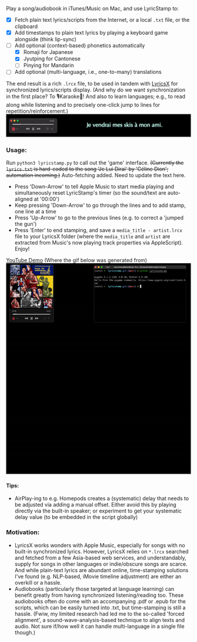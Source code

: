 Play a song/audiobook in iTunes/Music on Mac, and use LyricStamp to: 
- [x] Fetch plain text lyrics/scripts from the Internet, or a local `.txt` file, or the clipboard
- [x] Add timestamps to plain text lyrics by playing a keyboard game alongside (think lip-sync)
- [ ] Add optional (context-based) phonetics automatically
  - [x] Romaji for Japanese
  - [x] Jyutping for Cantonese
  - [ ] Pinying for Mandarin
- [ ] Add optional (multi-language, i.e., one-to-many) translations

The end result is a rich `.lrcx` file, to be used in tandem with [LyricsX](https://github.com/ddddxxx/LyricsX) for synchronized lyrics/scripts display. (And why do we want synchronization in the first place? To 🎙️Karaoke🥳! And also to learn languages; e.g., to read along while listening and to precisely one-click jump to lines for repetition/reinforcement.)
![Demo](/demos/language.gif)

### Usage:
Run `python3 lyricstamp.py` to call out the 'game' interface. ~~(Currently the `lyrics.txt` is hard-coded to the song 'Je Lui Dirai' by 'Céline Dion'; automation incoming.)~~ Auto-fetching added. Need to update the text here.

- Press 'Down-Arrow' to tell Apple Music to start media playing and simultaneously reset LyricStamp's timer (so the sound/text are auto-aligned at '00:00')
- Keep pressing 'Down-Arrow' to go through the lines and to add stamp, one line at a time
- Press 'Up-Arrow' to go to the previous lines (e.g. to correct a 'jumped the gun')
- Press 'Enter' to end stamping, and save a `media_title - artist.lrcx` file to your LyricsX folder (where the `media_title` and `artist` are extracted from Music's now playing track properties via AppleScript). Enjoy!

[YouTube Demo](https://youtu.be/qZp7A0i0zl0) (Where the gif below was generated from)
![Demo](/demos/demo.gif) 

#### Tips:
- AirPlay-ing to e.g. Homepods creates a (systematic) delay that needs to be adjusted via adding a manual offset. Either avoid this by playing directly via the built-in speaker; or experiment to get your systematic delay value (to be embedded in the script globally)

### Motivation:
- LyricsX works wonders with Apple Music, especially for songs with no built-in synchronized lyrics. However, LyricsX relies on `*.lrcx` searched and fetched from a few Asia-based web services, and understandably, supply for songs in other languages or indie/obscure songs are scarce. And while plain-text lyrics are abundant online, time-stamping solutions I've found (e.g. NLP-based, iMovie timeline adjustment) are either an overkill or a hassle. 
- Audiobooks (particularly those targeted at language learning) can benefit greatly from having synchronized listening/reading too. These audiobooks often do come with an accompanying .pdf or .epub for the scripts, which can be easily turned into .txt, but time-stamping is still a hassle. (Fwiw, my limited research had led me to the so-called 'forced alignment', a sound-wave-analysis-based technique to align texts and audio. Not sure if/how well it can handle multi-language in a single file though.)